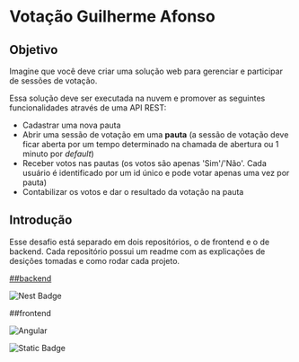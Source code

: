 # Votação Guilherme Afonso

## Objetivo

Imagine que você deve criar uma solução web para gerenciar e participar de sessões de votação.

Essa solução deve ser executada na nuvem e promover as seguintes funcionalidades através de uma API REST:

- Cadastrar uma nova pauta
- Abrir uma sessão de votação em uma **pauta** (a sessão de votação deve ficar aberta por um tempo determinado na chamada de abertura ou 1 minuto por *default*)
- Receber votos nas pautas (os votos são apenas 'Sim'/'Não'. Cada usuário é identificado por um id único e pode votar apenas uma vez por pauta)
- Contabilizar os votos e dar o resultado da votação na pauta

## Introdução

Esse desafio está separado em dois repositórios, o de frontend e o de backend.
Cada repositório possui um readme com as explicações de desições tomadas e como rodar cada projeto.

[##backend](https://github.com/guilhermeafonsomb/backend-desafio)

![Nest Badge](https://img.shields.io/badge/-NestJs-ea2845?style=flat-square&logo=nestjs&logoColor=white)

##frontend

![Angular](https://img.shields.io/badge/-Angular-ff0000?style=flat-square&logo=angular)


<img alt="Static Badge" src="https://img.shields.io/badge/:badgeContent">
